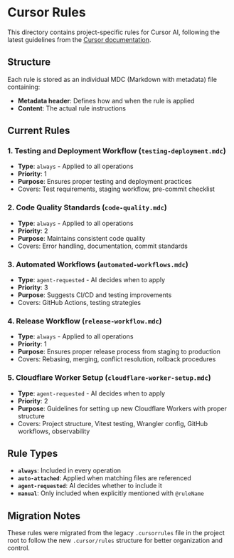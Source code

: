 # Cursor Rules

This directory contains project-specific rules for Cursor AI, following the latest guidelines from the [Cursor documentation](https://docs.cursor.com/context/rules).

## Structure

Each rule is stored as an individual MDC (Markdown with metadata) file containing:
- **Metadata header**: Defines how and when the rule is applied
- **Content**: The actual rule instructions

## Current Rules

### 1. Testing and Deployment Workflow (`testing-deployment.mdc`)
- **Type**: `always` - Applied to all operations
- **Priority**: 1
- **Purpose**: Ensures proper testing and deployment practices
- Covers: Test requirements, staging workflow, pre-commit checklist

### 2. Code Quality Standards (`code-quality.mdc`)
- **Type**: `always` - Applied to all operations
- **Priority**: 2
- **Purpose**: Maintains consistent code quality
- Covers: Error handling, documentation, commit standards

### 3. Automated Workflows (`automated-workflows.mdc`)
- **Type**: `agent-requested` - AI decides when to apply
- **Priority**: 3
- **Purpose**: Suggests CI/CD and testing improvements
- Covers: GitHub Actions, testing strategies

### 4. Release Workflow (`release-workflow.mdc`)
- **Type**: `always` - Applied to all operations
- **Priority**: 1
- **Purpose**: Ensures proper release process from staging to production
- Covers: Rebasing, merging, conflict resolution, rollback procedures

### 5. Cloudflare Worker Setup (`cloudflare-worker-setup.mdc`)
- **Type**: `agent-requested` - AI decides when to apply
- **Priority**: 2
- **Purpose**: Guidelines for setting up new Cloudflare Workers with proper structure
- Covers: Project structure, Vitest testing, Wrangler config, GitHub workflows, observability

## Rule Types

- **`always`**: Included in every operation
- **`auto-attached`**: Applied when matching files are referenced
- **`agent-requested`**: AI decides whether to include it
- **`manual`**: Only included when explicitly mentioned with `@ruleName`

## Migration Notes

These rules were migrated from the legacy `.cursorrules` file in the project root to follow the new `.cursor/rules` structure for better organization and control.